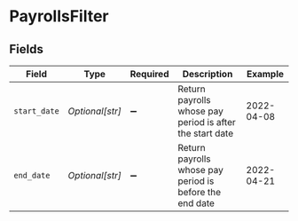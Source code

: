 # PayrollsFilter


## Fields

| Field                                                    | Type                                                     | Required                                                 | Description                                              | Example                                                  |
| -------------------------------------------------------- | -------------------------------------------------------- | -------------------------------------------------------- | -------------------------------------------------------- | -------------------------------------------------------- |
| `start_date`                                             | *Optional[str]*                                          | :heavy_minus_sign:                                       | Return payrolls whose pay period is after the start date | 2022-04-08                                               |
| `end_date`                                               | *Optional[str]*                                          | :heavy_minus_sign:                                       | Return payrolls whose pay period is before the end date  | 2022-04-21                                               |